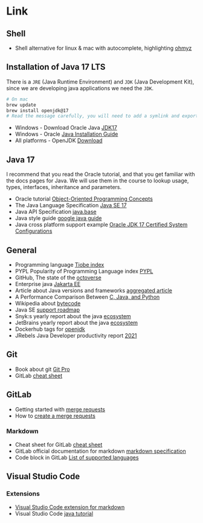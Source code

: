 # Link

## Shell

- Shell alternative for linux & mac with autocomplete, highlighting [ohmyz](https://ohmyz.sh/)

## Installation of Java 17 LTS

There is a `JRE` (Java Runtime Environment) and `JDK` (Java Development Kit), since we are developing java applications we need the `JDK`.

```bash
# On mac
brew update
brew install openjdk@17
# Read the message carefully, you will need to add a symlink and export to PATH
```

- Windows - Download Oracle Java [JDK17](https://www.oracle.com/java/technologies/downloads/#JDK17)
- Windows - Oracle [Java Installation Guide](https://docs.oracle.com/en/java/javase/17/install/index.html)
- All platforms - OpenJDK [Download](https://jdk.java.net/17/)

## Java 17

I recommend that you read the Oracle tutorial, and that you get familiar with the docs pages for Java. We will use them in the course to lookup usage, types, interfaces, inheritance and parameters.

- Oracle tutorial [Object-Oriented Programming Concepts](https://docs.oracle.com/javase/tutorial/java/concepts/index.html)
- The Java Language Specification [Java SE 17](https://docs.oracle.com/javase/specs/jls/se17/html/index.html)
- Java API Specification [java.base](https://docs.oracle.com/en/java/javase/17/docs/api/java.base/java/lang/package-summary.html)
- Java style guide [google java guide](https://google.github.io/styleguide/javaguide.html)
- Java cross platform support example [Oracle JDK 17 Certified System Configurations](https://www.oracle.com/java/technologies/javase/products-doc-jdk17certconfig.html)

## General

- Programming language [Tiobe index](https://www.tiobe.com/tiobe-index/)
- PYPL Popularity of Programming Language index [PYPL](https://pypl.github.io/PYPL.html)
- GitHub, The state of the [octoverse](https://octoverse.github.com/)
- Enterprise java [Jakarta EE](https://en.wikipedia.org/wiki/Jakarta_EE)
- Article about Java versions and frameworks [aggregated article](https://www.infoq.com/news/2021/07/snyk-jvm-2021/)
- A Performance Comparison Between [C, Java, and Python](https://medium.com/swlh/a-performance-comparison-between-c-java-and-python-df3890545f6d)
- Wikipedia about [bytecode](https://en.wikipedia.org/wiki/Bytecode)
- Java SE [support roadmap](https://www.oracle.com/java/technologies/java-se-support-roadmap.html)
- Snyk:s yearly report about the java [ecosystem](https://snyk.io/jvm-ecosystem-report-2021/)
- JetBrains yearly report about the java [ecosystem](https://www.jetbrains.com/lp/devecosystem-2021/java/)
- Dockerhub tags for [openjdk](https://github.com/docker-library/docs/blob/master/openjdk/README.md)
- JRebels Java Developer productivity report [2021](https://www.jrebel.com/blog/2021-java-technology-report)

## Git

- Book about git [Git Pro](https://git-scm.com/book/en/v2)
- GitLab [cheat sheet](https://about.gitlab.com/images/press/git-cheat-sheet.pdf)

## GitLab

- Getting started with [merge requests](https://docs.gitlab.com/ee/user/project/merge_requests/getting_started.html)
- How to [create a merge requests](https://docs.gitlab.com/ee/user/project/merge_requests/creating_merge_requests.html)

### Markdown

- Cheat sheet for GitLab [cheat sheet](https://gitlab.com/francoisjacquet/rosariosis/-/wikis/Markdown-Cheatsheet)
- GitLab official documentation for markdown [markdown specification](https://docs.gitlab.com/ee/user/markdown.html)
- Code block in GitLab [List of supported languages](https://github.com/rouge-ruby/rouge/wiki/List-of-supported-languages-and-lexers)

## Visual Studio Code

### Extensions

- [Visual Studio Code extension for markdown](https://marketplace.visualstudio.com/items?itemName=yzhang.markdown-all-in-one)
- Visual Studio Code [java tutorial](https://code.visualstudio.com/docs/java/java-tutorial)
